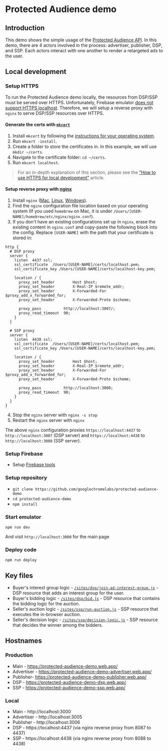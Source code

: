 # Protected Audience demo

## Introduction

This demo shows the simple usage of the [Protected Audience API](https://developer.chrome.com/blog/fledge-api/). In this demo, there are 4 actors involved in the process: advertiser, publisher, DSP, and SSP. Each actors interact with one another to render a retargeted ads to the user. 

## Local development

### Setup HTTPS

To run the Protected Audience demo locally, the resources from DSP/SSP must be served over HTTPS. Unfortunately, Firebase emulator [does not support HTTPS localhost](https://github.com/firebase/firebase-tools/issues/1908). Therefore, we will setup a reverse proxy with `nginx` to serve DSP/SSP resources over HTTPS.

#### Generate the certs with [`mkcert`]()

1. Install `mkcert` by following the [instructions for your operating system](https://github.com/FiloSottile/mkcert#installation).
1. Run `mkcert -install`.
1. Create a folder to store the certificates in. In this example, we will use `mkdir ~/certs`.
1. Navigate to the certificate folder: `cd ~/certs`.
1. Run `mkcert localhost`.

> For an in-depth explanation of this section, please see the ["How to use HTTPS for local development"](https://web.dev/how-to-use-local-https/) article.

#### Setup reverse proxy with [nginx](https://www.nginx.com/)

1. Install `nginx` ([Mac](https://www.google.com/search?q=install+nginx+mac), [Linux](https://www.google.com/search?q=install+nginx+linux), [Windows](https://www.google.com/search?q=install+nginx+windows)).
1. Find the `nginx` configuration file location based on your operating system (If you used `homebrew` on Mac, it is under `/Users/[USER-NAME]/homebrew/etc/nginx/nginx.conf`).
1. If you don't have an existing configurations set up in `nginx`, erase the existing content in `nginx.conf` and copy-paste the following block into the config. Replace `[USER-NAME]` with the path that your certificate is stored in:

```nginx
http {
  # DSP proxy
  server {
    listen  4437 ssl;
    ssl_certificate  /Users/[USER-NAME]/certs/localhost.pem;
    ssl_certificate_key /Users/[USER-NAME]/certs/localhost-key.pem;

    location / {
      proxy_set_header        Host $host;
      proxy_set_header        X-Real-IP $remote_addr;
      proxy_set_header        X-Forwarded-For $proxy_add_x_forwarded_for;
      proxy_set_header        X-Forwarded-Proto $scheme;

      proxy_pass          http://localhost:3007/;
      proxy_read_timeout  90;
    }
  }

  # SSP proxy
  server {
    listen  4438 ssl;
    ssl_certificate  /Users/[USER-NAME]/certs/localhost.pem;
    ssl_certificate_key /Users/[USER-NAME]/certs/localhost-key.pem;

    location / {
      proxy_set_header        Host $host;
      proxy_set_header        X-Real-IP $remote_addr;
      proxy_set_header        X-Forwarded-For $proxy_add_x_forwarded_for;
      proxy_set_header        X-Forwarded-Proto $scheme;

      proxy_pass          http://localhost:3008;
      proxy_read_timeout  90;
    }
  }
}
```

4. Stop the `nginx` server with `nginx -s stop`
5. Restart the `nginx` server with `nginx`

The above `nginx` configuration proxies `https://localhost:4437` to `http://localhost:3007` (DSP server) and `https://localhost:4438` to `http://localhost:3008` (SSP server).

### Setup Firebase

- Setup [Firebase tools](https://github.com/firebase/firebase-tools)

### Setup repository

- `git clone https://github.com/googlechromelabs/protected-audience-demo`
- `cd protected-audience-demo`
- `npm install`

### Start emulator

```
npm run dev
```

And visit `http://localhost:3000` for the main page

### Deploy code

```
npm run deploy
```

## Key files

* Buyer's interest group logic - [`/sites/dsp/join-ad-interest-group.js`](https://github.com/GoogleChromeLabs/protected-audience-demo/blob/main/sites/dsp/join-ad-interest-group.js) - DSP resource that adds an interest group for the user.
* Buyer's bidding logic - [`/sites/dsp/bid.js`](https://github.com/GoogleChromeLabs/protected-audience-demo/blob/main/sites/dsp/bid.js) - DSP resource that contains the bidding logic for the auction.
* Seller's auction logic - [`/sites/ssp/run-auction.js`](https://github.com/GoogleChromeLabs/protected-audience-demo/blob/main/sites/ssp/run-auction.js) - SSP resource that executes the in-browser auction.
* Seller's decision logic - [`/sites/ssp/decision-logic.js`](https://github.com/GoogleChromeLabs/protected-audience-demo/blob/main/sites/ssp/decision-logic.js) - SSP resource that decides the winner among the bidders.

## Hostnames

### Production

- Main - https://protected-audience-demo.web.app/
- Advertiser - https://protected-audience-demo-advertiser.web.app/
- Publisher- https://protected-audience-demo-publisher.web.app/
- DSP - https://protected-audience-demo-dsp.web.app/
- SSP - https://protected-audience-demo-ssp.web.app/

### Local

- Main - http://localhost:3000
- Advertiser - http://localhost:3005
- Publisher - http://localhost:3006
- DSP - https://localhost:4437 (via nginx reverse proxy from 8087 to 4437)
- SSP - https://localhost:4438 (via nginx reverse proxy from 8088 to 4438)
